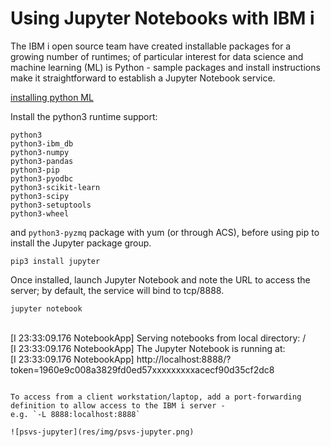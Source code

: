 # Using Jupyter Notebooks with IBM i

The IBM i open source team have created installable packages for a growing number of runtimes;
of particular interest for data science and machine learning (ML) is Python - sample packages and install
instructions make it straightforward to establish a Jupyter Notebook service.

[installing python ML](https://github.com/IBM/ibmi-oss-examples/tree/master/machinelearning)

Install the python3 runtime support:
```
python3	
python3-ibm_db
python3-numpy
python3-pandas
python3-pip
python3-pyodbc
python3-scikit-learn
python3-scipy
python3-setuptools
python3-wheel
```
and `python3-pyzmq` package with yum (or through ACS), before using pip to install the Jupyter package group.
```
pip3 install jupyter
```
Once installed, launch Jupyter Notebook and note the URL to access the server; by default, the service will bind to tcp/8888.
```
jupyter notebook
```
 <br>[I 23:33:09.176 NotebookApp] Serving notebooks from local directory: /
 <br>[I 23:33:09.176 NotebookApp] The Jupyter Notebook is running at:
 <br>[I 23:33:09.176 NotebookApp] http://localhost:8888/?token=1960e9c008a3829fd0ed57xxxxxxxxxacecf90d35cf2dc8
```

To access from a client workstation/laptop, add a port-forwarding definition to allow access to the IBM i server - 
e.g. `-L 8888:localhost:8888`

![psvs-jupyter](res/img/psvs-jupyter.png)
